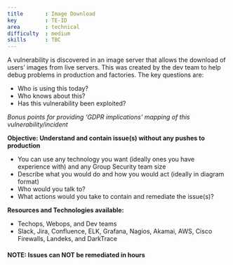 ```yaml
---
title       : Image Download
key         : TE-ID
area        : technical
difficulty  : medium
skills      : TBC
---
```


A vulnerability is discovered in an image server that allows the download of users’ images from live servers. This was created by the dev team to help debug problems in production and factories. The key questions are:

- Who is using this today?
- Who knows about this?
- Has this vulnerability been exploited?

*Bonus points for providing ‘GDPR implications’ mapping of this vulnerability/incident*

**Objective: Understand and contain issue(s) without any pushes to production**

* You can use any technology you want (ideally ones you have experience with) and any Group Security team size
* Describe what you would do and how you would act (ideally in diagram format)
* Who would you talk to?
* What actions would you take to contain and remediate the issue(s)?

**Resources and Technologies available:**

* Techops, Webops, and Dev teams
* Slack, Jira, Confluence, ELK, Grafana, Nagios, Akamai, AWS, Cisco Firewalls, Landeks, and DarkTrace

#### NOTE: Issues can NOT be remediated in hours

